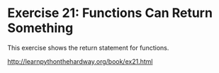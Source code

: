 # Exercise 21: Functions Can Return Something

This exercise shows the return statement for functions.

http://learnpythonthehardway.org/book/ex21.html
